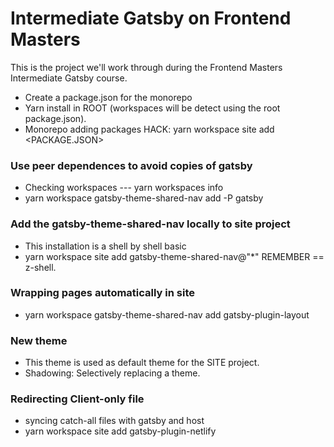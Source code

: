 # Intermediate Gatsby on Frontend Masters

This is the project we'll work through during the Frontend Masters Intermediate Gatsby course.
- Create a package.json for the monorepo
- Yarn install in ROOT (workspaces will be detect using the root package.json).
- Monorepo adding packages HACK: yarn workspace site add <PACKAGE.JSON>
### Use peer dependences to avoid copies of gatsby 
- Checking workspaces --- yarn workspaces info
- yarn workspace gatsby-theme-shared-nav add -P gatsby 
### Add the gatsby-theme-shared-nav locally to site project
- This installation is a shell by shell basic
- yarn workspace site add gatsby-theme-shared-nav@"*" REMEMBER == z-shell.
 ### Wrapping pages automatically in site
 - yarn workspace gatsby-theme-shared-nav add gatsby-plugin-layout
### New theme
- This theme is used as default theme for the SITE project.
- Shadowing: Selectively replacing a theme.
### Redirecting Client-only file
- syncing catch-all files with gatsby and host
- yarn workspace site add gatsby-plugin-netlify

